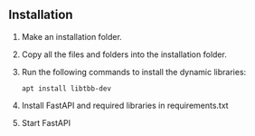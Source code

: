 ## Installation

1. Make an installation folder.
2. Copy all the files and folders into the installation folder.
3. Run the following commands to install the dynamic libraries:
   
       apt install libtbb-dev

4. Install FastAPI and required libraries in requirements.txt
5. Start FastAPI
